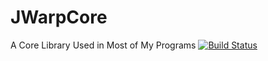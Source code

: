 # JWarpCore
A Core Library Used in Most of My Programs
[![Build Status](http://chazwarp923.no-ip.org:8080/buildStatus/icon?job=JWarpCore&build=16)](http://chazwarp923.no-ip.org:8080/job/JWarpCore/16/)
